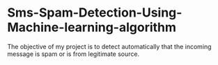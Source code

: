 # Sms-Spam-Detection-Using-Machine-learning-algorithm
The objective of my project is to detect automatically that the incoming message is spam or is from legitimate source.
